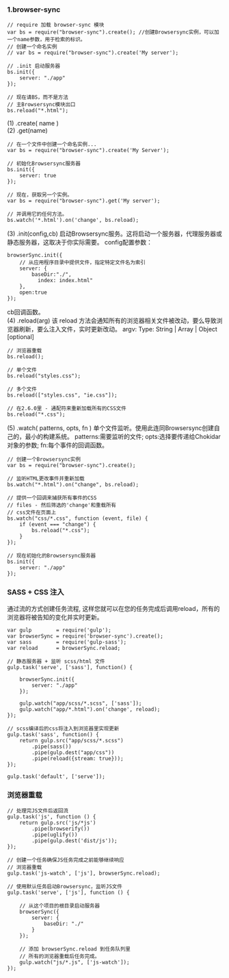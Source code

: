 ### 1.browser-sync
```
// require 加载 browser-sync 模块
var bs = require("browser-sync").create(); //创建Browsersync实例，可以加一个name参数，用于检索的标识。
// 创建一个命名实例
// var bs = require("browser-sync").create('My server');

// .init 启动服务器
bs.init({
    server: "./app"
});

// 现在请BS，而不是方法
// 主Browsersync模块出口
bs.reload("*.html");
```
(1) .create( name )  
(2) .get(name)
```
// 在一个文件中创建一个命名实例... 
var bs = require("browser-sync").create('My Server');

// 初始化Browsersync服务器
bs.init({
    server: true
});

// 现在，获取另一个实例。 
var bs = require("browser-sync").get('My server');

// 并调用它的任何方法。 
bs.watch('*.html').on('change', bs.reload);
```
(3) .init(config,cb)
启动Browsersync服务。这将启动一个服务器，代理服务器或静态服务器，这取决于你实际需要。
config配置参数：  
```
browserSync.init({
    // 从应用程序目录中提供文件，指定特定文件名为索引
    server: {
        baseDir:"./",
          index: index.html"
    },
    open:true
});
```
cb回调函数。  
(4) .reload(arg)
该 reload 方法会通知所有的浏览器相关文件被改动，要么导致浏览器刷新，要么注入文件，实时更新改动。
argv: Type: String | Array | Object [optional]  
```
// 浏览器重载
bs.reload();

// 单个文件
bs.reload("styles.css");

// 多个文件
bs.reload(["styles.css", "ie.css"]);

// 在2.6.0里 - 通配符来重新加载所有的CSS文件 
bs.reload("*.css");
```
(5) .watch( patterns, opts, fn )
单个文件监听。使用此连同Browsersync创建自己的，最小的构建系统。
patterns:需要监听的文件; opts:选择要传递给Chokidar对象的参数; fn:每个事件的回调函数。
```
// 创建一个Browsersync实例 
var bs = require("browser-sync").create();

// 监听HTML更改事件并重新加载
bs.watch("*.html").on("change", bs.reload);

// 提供一个回调来捕获所有事件的CSS 
// files - 然后筛选的'change'和重载所有
// css文件在页面上
bs.watch("css/*.css", function (event, file) {
    if (event === "change") {
        bs.reload("*.css");
    }
});

// 现在初始化的Browsersync服务器
bs.init({
    server: "./app"
});
```

### SASS + CSS 注入
通过流的方式创建任务流程, 这样您就可以在您的任务完成后调用reload，所有的浏览器将被告知的变化并实时更新。
```
var gulp        = require('gulp');
var browserSync = require('browser-sync').create();
var sass        = require('gulp-sass');
var reload      = browserSync.reload;

// 静态服务器 + 监听 scss/html 文件
gulp.task('serve', ['sass'], function() {

    browserSync.init({
        server: "./app"
    });

    gulp.watch("app/scss/*.scss", ['sass']);
    gulp.watch("app/*.html").on('change', reload);
});

// scss编译后的css将注入到浏览器里实现更新
gulp.task('sass', function() {
    return gulp.src("app/scss/*.scss")
        .pipe(sass())
        .pipe(gulp.dest("app/css"))
        .pipe(reload({stream: true}));
});

gulp.task('default', ['serve']);
```
### 浏览器重载
```
// 处理完JS文件后返回流
gulp.task('js', function () {
    return gulp.src('js/*js')
        .pipe(browserify())
        .pipe(uglify())
        .pipe(gulp.dest('dist/js'));
});

// 创建一个任务确保JS任务完成之前能够继续响应
// 浏览器重载
gulp.task('js-watch', ['js'], browserSync.reload);

// 使用默认任务启动Browsersync，监听JS文件
gulp.task('serve', ['js'], function () {

    // 从这个项目的根目录启动服务器
    browserSync({
        server: {
            baseDir: "./"
        }
    });

    // 添加 browserSync.reload 到任务队列里
    // 所有的浏览器重载后任务完成。
    gulp.watch("js/*.js", ['js-watch']);
});
```
